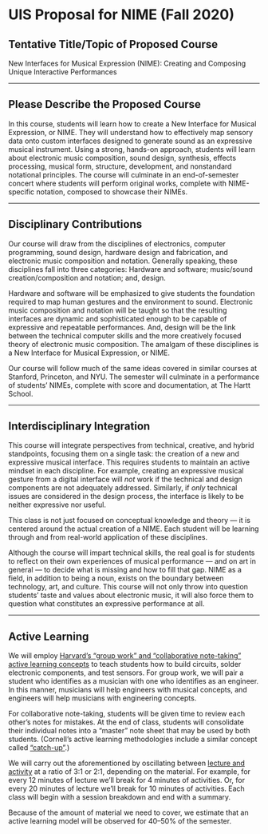 # UIS Proposal for NIME (Fall 2020)

## Tentative Title/Topic of Proposed Course
New Interfaces for Musical Expression (NIME): Creating and Composing Unique Interactive Performances

---

## Please Describe the Proposed Course
In this course, students will learn how to create a New Interface for Musical Expression, or NIME. They will understand how to effectively map sensory data onto custom interfaces designed to generate sound as an expressive musical instrument. Using a strong, hands-on approach, students will learn about electronic music composition, sound design, synthesis, effects processing, musical form, structure, development, and nonstandard notational principles. The course will culminate in an end-of-semester concert where students will perform original works, complete with NIME-specific notation, composed to showcase their NIMEs.

---

## Disciplinary Contributions
Our course will draw from the disciplines of electronics, computer programming, sound design, hardware design and fabrication, and electronic music composition and notation. Generally speaking, these disciplines fall into three categories: Hardware and software; music/sound creation/composition and notation; and, design.

Hardware and software will be emphasized to give students the foundation required to map human gestures and the environment to sound. Electronic music composition and notation will be taught so that the resulting interfaces are dynamic and sophisticated enough to be capable of expressive and repeatable performances. And, design will be the link between the technical computer skills and the more creatively focused theory of electronic music composition. The amalgam of these disciplines is a New Interface for Musical Expression, or NIME.

Our course will follow much of the same ideas covered in similar courses at Stanford, Princeton, and NYU. The semester will culminate in a performance of students’ NIMEs, complete with score and documentation, at The Hartt School.

---

## Interdisciplinary Integration
This course will integrate perspectives from technical, creative, and hybrid standpoints, focusing them on a single task: the creation of a new and expressive musical interface. This requires students to maintain an active mindset in each discipline. For example, creating an expressive musical gesture from a digital interface will *not* work if the technical and design components are not adequately addressed. Similarly, if *only* technical issues are considered in the design process, the interface is likely to be neither expressive nor useful.

This class is not just focused on conceptual knowledge and theory — it is centered around the actual creation of a NIME. Each student will be learning through and from real-world application of these disciplines.

Although the course will impart technical skills, the real goal is for students to reflect on their own experiences of musical performance — and on art in general — to decide what is missing and how to fill that gap. NIME as a field, in addition to being a noun, exists on the boundary between technology, art, and culture. This course will not only throw into question students’ taste and values about electronic music, it will also force them to question what constitutes an expressive performance at all.

---

## Active Learning
We will employ [Harvard’s “group work” and “collaborative note-taking” active learning concepts](https://bokcenter.harvard.edu/active-learning) to teach students how to build circuits, solder electronic components, and test sensors. For group work, we will pair a student who identifies as a musician with one who identifies as an engineer. In this manner, musicians will help engineers with musical concepts, and engineers will help musicians with engineering concepts.

For collaborative note-taking, students will be given time to review each other’s notes for mistakes. At the end of class, students will consolidate their individual notes into a “master” note sheet that may be used by both students. (Cornell’s active learning methodologies include a similar concept called [“catch-up”](https://teaching.cornell.edu/resource/getting-started-active-learning-techniques).)

We will carry out the aforementioned by oscillating between [lecture and activity](https://cei.umn.edu/sites/cei.umn.edu/files/upload/active_learning_time_management_approach.jpg) at a ratio of 3:1 or 2:1, depending on the material. For example, for every 12 minutes of lecture we’ll break for 4 minutes of activities. Or, for every 20 minutes of lecture we’ll break for 10 minutes of activities. Each class will begin with a session breakdown and end with a summary.

Because of the amount of material we need to cover, we estimate that an active learning model will be observed for 40–50% of the semester.
